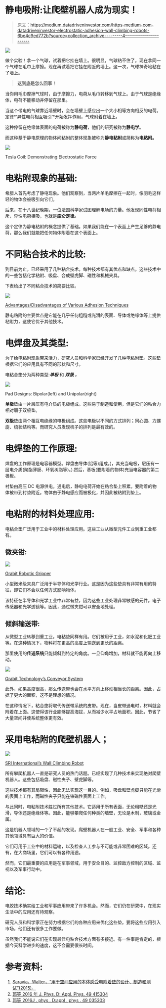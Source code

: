 # 静电吸附:让爬壁机器人成为现实！

> 原文：<https://medium.datadriveninvestor.com/https-medium-com-datadriveninvestor-electrostatic-adhesion-wall-climbing-robots-6be4c9ed772b?source=collection_archive---------4----------------------->

[![](img/704ba5c6460740563cd3f796bbbc39c4.png)](http://www.track.datadriveninvestor.com/1B9E)

做个实验！拿一个气球，试着把它挂在墙上。很明显，气球粘不住了。现在拿同一个气球在毛巾上摩擦。现在再试着把它挂在附近的墙上。这一次，气球神奇地粘在了墙上。

> **这到底是怎么回事！**

当你用毛巾摩擦气球时，由于摩擦力，电荷从毛巾转移到气球上。由于气球是绝缘体，电荷不能移动并停留在那里。

当这个带电的气球靠近墙壁时，会在墙壁上感应出一个大小相等方向相反的电荷。定律*‘异性电荷相互吸引’*开始发挥作用，气球附着在墙上。

这种停留在绝缘体表面的电荷被称为**静电荷**，他们的研究被称为**静电学**。

而这种基于静电原理的物体间粘附的整体现象被称为**静电粘附**或简称为**电粘附。**

![](img/be439d0547584789ea548bb25dc2a483.png)

Tesla Coil: Demonstrating Electrostatic Force

# 电粘附现象的基础:

希腊人首先考虑了静电现象。他们观察到，当两片羊毛摩擦在一起时，像羽毛这样轻的物体会被吸引向它们。

后来，在十八世纪晚期，一位法国科学家试图理解电场的力量。他发现同性电荷相斥，异性电荷相吸，也就是**库仑定律。**

这个定律为静电粘附的概念提供了基础。如果我们能在一个表面上产生足够的静电荷，那么我们就能把任何物体附着在这个表面上。

# **不同粘合技术的比较:**

到目前为止，已经采用了几种粘合技术，每种技术都有其优点和缺点。这些技术中的一些包括化学粘附、吸盘、合成壁虎脚、磁性和机械夹具。

下表给出了不同粘合技术的简要比较。

![](img/9f2cae77be17b5e6339bb4e44f7bbcad.png)

[Advantages/Disadvantages of Various Adhesion Techniques](https://commons.erau.edu/cgi/viewcontent.cgi?article=1243&context=edt)

静电粘附的主要优点是它能在几乎任何粗糙或光滑的表面、导体或绝缘体等上提供粘附力，这使它优于其他技术。

# **电焊盘及其类型:**

为了给电粘附现象带来活力，研究人员和科学家已经开发了几种电粘附垫。这些垫根据它们的应用具有不同的形状和尺寸。

电粘合垫分为两种类型:***单极*** 和 ***双极*** *。*

![](img/8e2961718a4c11b91b41178ade473f7b.png)

Pad Designs: Bipolar(left) and Unipolar(right)

**单极**垫由一片层压有电介质的电极组成。这些易于制造和使用，但是它们的粘合力相对弱于双极垫。

**双极**垫由两个相互电绝缘的电极组成。这些电极以不同的方式排列；同心圆、方螺旋、梳状结构等。而研究人员发现梳子的排列是最有效的。

# **电焊垫的工作原理:**

焊盘的工作原理是电容器模型。焊盘由导体(铝等)组成。)，其充当电极，层压有一层电介质(聚酯薄膜、环氧树脂等)。).然后，基板(要附着的物体)充当电容器的第二极板。

衬垫由高压 DC 电源供电。通电后，静电电荷开始在粘合垫上积累。要附着的物体被带到衬垫附近。物体由于静电感应而被极化，并因此被粘附到垫上。

# **电粘附的材料处理应用:**

电粘合垫广泛用于工业中的材料处理应用。这些工业从微型元件工业到重工业都有。

## **微夹钳:**

![](img/8a8207e6c7d38d111c9484c77293b5e1.png)

[Grabit Robotic Gripper](https://spectrum.ieee.org/automaton/robotics/robotics-hardware/electrostatic-robot-grippers)

小型微米级夹具广泛用于半导体和光学行业。这是因为这些垫具有非常有用的特征，即它们不会以任何方式影响物体。

该特征在半导体和光学工业中非常有益，因为这些工业处理非常敏感的元件。电子传感器和光学透镜等。因此，通过微夹钳可以安全地处理。

## **倾斜输送带:**

从微型工业转移到重工业，电粘垫同样有用。它们被用于工业，如水泥和化肥工业等。在这种情况下，物料将在更高的高度上输送到更长的距离。

那里使用的**传送系统**只能倾斜到特定的角度。一旦仰角增加，材料就不能再向上移动。

![](img/9457213bef92bd9654de435bfcbac40d.png)

[Grabit Technology’s Conveyor System](https://grabitinc.com/productivity-solutions/)

此外，如果高度很高，那么传送带也会在水平方向上移动相当长的距离。因此，占据了更大的面积，这不是理想的情况。

在这种情况下，粘合垫将取代传送带系统的皮带。现在，当皮带通电时，材料就会附着在上面。这使得该行业能够提高海拔，从而减少水平占地面积。因此，节省了大量空间并使系统整体更有效。

# 采用电粘附的爬壁机器人；

![](img/1f85ed0f29d3cf825e2e1553b04b73e5.png)

[SRI International’s Wall Climbing Robot](https://spectrum.ieee.org/automaton/robotics/robotics-hardware/electrostatic-robot-grippers)

所有攀爬机器人一直是研究人员的热门话题。已经实现了几种技术来实现绝对爬壁机器人。这些包括吸盘、磁性夹子、壁虎脚等。

这些技术都有其局限性，因此无法实现这一目的。例如，吸盘和壁虎脚只能在光滑的表面上工作，而磁性夹子只能在铁磁性表面上工作。

与此同时，电粘附技术胜过所有其他技术。它适用于所有表面，无论粗糙还是光滑，导体还是绝缘体等。因此，能够攀爬任何种类的墙壁，无论是木制，玻璃或金属。

这是机器人领域的一个了不起的发现。爬壁机器人在一般工业、安全、军事和各种其他领域具有巨大的价值。

它们可用于工业中的材料运输，以及检查人工参与不可能或非常困难的区域。还有，在大商场里，它们可以有各种用途。

然而，它们最重要的应用是在军事领域，用于安全目的、监控敌方控制的区域、监视以及军事行动中。

# **结论:**

电胶技术确实给工业和军事应用带来了许多机会。然而，它们仍在研究中，在现实生活中的应用还有待观察。

研究人员和科学家正在努力根据它们的各种应用来优化这些垫。要将这些应用引入市场，他们还有很多工作要做。

虽然我们不能说它们在实现最佳电粘合技术方面有多接近。有一件事是肯定的，根据今天科学进步的速度，这不会需要很长时间。

# 参考资料:

1.  [Saravia，Walter，“用于空间应用的本体感受电附着垫的设计、制造和测试”(2015)。](https://commons.erau.edu/cgi/viewcontent.cgi?article=1243&context=edt)
2.  [郭等 2016 年 J. Phys. D: Appl. Phys. 49 415304](http://iopscience.iop.org/article/10.1088/0022-3727/49/41/415304/meta)
3.  [郭等 2016J . phys . D:appl . phys . 49 035303](http://iopscience.iop.org/article/10.1088/0022-3727/49/3/035303/meta)